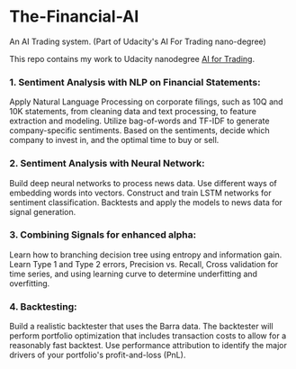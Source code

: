 # The-Financial-AI
An AI Trading system. (Part of Udacity's AI For Trading nano-degree)

This repo contains my work to Udacity nanodegree [AI for Trading](https://www.udacity.com/course/ai-for-trading--nd880).

### 1. Sentiment Analysis with NLP on Financial Statements:
Apply Natural Language Processing on corporate filings, such as 10Q and 10K statements, from cleaning data and text processing, to feature extraction and modeling. Utilize bag-of-words and TF-IDF to generate company-specific sentiments. Based on the sentiments, decide which company to invest in, and the optimal time to buy or sell.

### 2. Sentiment Analysis with Neural Network:
Build deep neural networks to process news data. Use different ways of embedding words into vectors. Construct and train LSTM networks for sentiment classification. Backtests and apply the models to news data for signal generation.

### 3. Combining Signals for enhanced alpha:
Learn how to branching decision tree using entropy and information gain. Learn Type 1 and Type 2 errors, Precision vs. Recall, Cross validation for time series, and using learning curve to determine underfitting and overfitting.

### 4. Backtesting:
Build a realistic backtester that uses the Barra data. The backtester will perform portfolio optimization that includes transaction costs to allow for a reasonably fast backtest. Use performance attribution to identify the major drivers of your portfolio's profit-and-loss (PnL).

